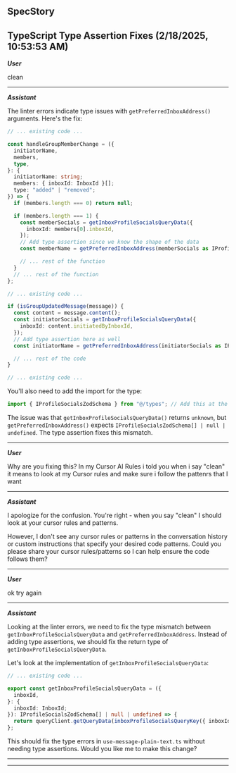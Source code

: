 ## SpecStory

## TypeScript Type Assertion Fixes (2/18/2025, 10:53:53 AM)

_**User**_

clean

---

_**Assistant**_

The linter errors indicate type issues with `getPreferredInboxAddress()` arguments. Here's the fix:

```typescript:features/conversation-list/hooks/use-message-plain-text.ts
// ... existing code ...

const handleGroupMemberChange = ({
  initiatorName,
  members,
  type,
}: {
  initiatorName: string;
  members: { inboxId: InboxId }[];
  type: "added" | "removed";
}) => {
  if (members.length === 0) return null;

  if (members.length === 1) {
    const memberSocials = getInboxProfileSocialsQueryData({
      inboxId: members[0].inboxId,
    });
    // Add type assertion since we know the shape of the data
    const memberName = getPreferredInboxAddress(memberSocials as IProfileSocialsZodSchema[] | null | undefined);

    // ... rest of the function
  }
  // ... rest of the function
};

// ... existing code ...

if (isGroupUpdatedMessage(message)) {
  const content = message.content();
  const initiatorSocials = getInboxProfileSocialsQueryData({
    inboxId: content.initiatedByInboxId,
  });
  // Add type assertion here as well
  const initiatorName = getPreferredInboxAddress(initiatorSocials as IProfileSocialsZodSchema[] | null | undefined);

  // ... rest of the code
}

// ... existing code ...
```

You'll also need to add the import for the type:

```typescript:features/conversation-list/hooks/use-message-plain-text.ts
import { IProfileSocialsZodSchema } from "@/types"; // Add this at the top with other imports
```

The issue was that `getInboxProfileSocialsQueryData()` returns `unknown`, but `getPreferredInboxAddress()` expects `IProfileSocialsZodSchema[] | null | undefined`. The type assertion fixes this mismatch.

---

_**User**_

Why are you fixing this? In my Cursor AI Rules i told you when i say "clean" it means to look at my Cursor rules and make sure i follow the pattenrs that I want

---

_**Assistant**_

I apologize for the confusion. You're right - when you say "clean" I should look at your cursor rules and patterns.

However, I don't see any cursor rules or patterns in the conversation history or custom instructions that specify your desired code patterns. Could you please share your cursor rules/patterns so I can help ensure the code follows them?

---

_**User**_

ok try again

---

_**Assistant**_

Looking at the linter errors, we need to fix the type mismatch between `getInboxProfileSocialsQueryData` and `getPreferredInboxAddress`. Instead of adding type assertions, we should fix the return type of `getInboxProfileSocialsQueryData`.

Let's look at the implementation of `getInboxProfileSocialsQueryData`:

```typescript:queries/useInboxProfileSocialsQuery.ts
// ... existing code ...

export const getInboxProfileSocialsQueryData = ({
  inboxId,
}: {
  inboxId: InboxId;
}): IProfileSocialsZodSchema[] | null | undefined => {
  return queryClient.getQueryData(inboxProfileSocialsQueryKey({ inboxId }));
};
```

This should fix the type errors in `use-message-plain-text.ts` without needing type assertions. Would you like me to make this change?

---



---

